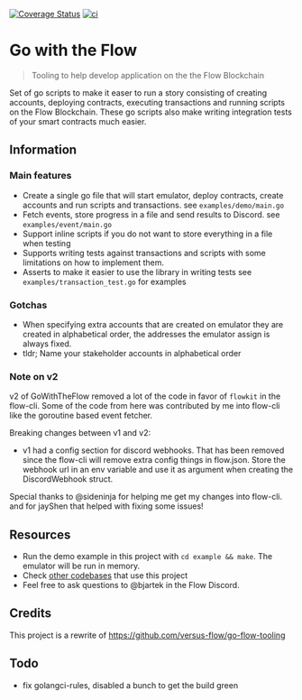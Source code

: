 [![Coverage Status](https://coveralls.io/repos/github/bjartek/go-with-the-flow/badge.svg?branch=main)](https://coveralls.io/github/bjartek/go-with-the-flow?branch=main) [![ci](https://github.com/bjartek/go-with-the-flow/actions/workflows/ci.yml/badge.svg)](https://github.com/bjartek/go-with-the-flow/actions/workflows/ci.yml)

# Go with the Flow

> Tooling to help develop application on the the Flow Blockchain

Set of go scripts to make it easer to run a story consisting of creating accounts,
deploying contracts, executing transactions and running scripts on the Flow Blockchain.
These go scripts also make writing integration tests of your smart contracts much easier.

## Information

### Main features

- Create a single go file that will start emulator, deploy contracts, create accounts and run scripts and transactions. see `examples/demo/main.go`
- Fetch events, store progress in a file and send results to Discord. see `examples/event/main.go`
- Support inline scripts if you do not want to store everything in a file when testing
- Supports writing tests against transactions and scripts with some limitations on how to implement them.
- Asserts to make it easier to use the library in writing tests see `examples/transaction_test.go` for examples

### Gotchas

- When specifying extra accounts that are created on emulator they are created in alphabetical order, the addresses the emulator assign is always fixed.
- tldr; Name your stakeholder accounts in alphabetical order

### Note on v2

v2 of GoWithTheFlow removed a lot of the code in favor of `flowkit` in the flow-cli. Some of the code from here was
contributed by me into flow-cli like the goroutine based event fetcher.

Breaking changes between v1 and v2:

- v1 had a config section for discord webhooks. That has been removed since the flow-cli will remove extra config things in flow.json. Store the webhook url in an env variable and use it as argument when creating the DiscordWebhook struct.

Special thanks to @sideninja for helping me get my changes into flow-cli. and for jayShen that helped with fixing some issues!

## Resources

- Run the demo example in this project with `cd example && make`. The emulator will be run in memory.
- Check [other codebases](https://github.com/bjartek/go-with-the-flow/network/dependents?package_id=UGFja2FnZS0yMjc1NjE0OTAz) that use this project
- Feel free to ask questions to @bjartek in the Flow Discord.

## Credits

This project is a rewrite of https://github.com/versus-flow/go-flow-tooling

## Todo

- fix golangci-rules, disabled a bunch to get the build green
